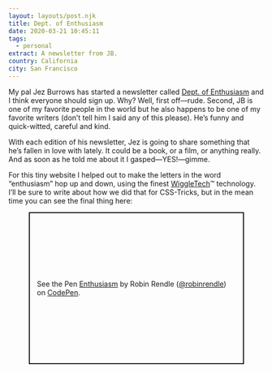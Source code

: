 ```yaml
---
layout: layouts/post.njk
title: Dept. of Enthusiasm
date: 2020-03-21 10:45:11
tags:
  - personal
extract: A newsletter from JB.
country: California
city: San Francisco
---
```


My pal Jez Burrows has started a newsletter called [Dept. of Enthusiasm](https://jezburrows.com/enthusiasm/) and I think everyone should sign up. Why? Well, first off—rude. Second, JB is one of my favorite people in the world but he also happens to be one of my favorite writers (don’t tell him I said any of this please). He’s funny and quick-witted, careful and kind.

With each edition of his newsletter, Jez is going to share something that he’s fallen in love with lately. It could be a book, or a film, or anything really. And as soon as he told me about it I gasped—YES!—gimme.

For this tiny website I helped out to make the letters in the word “enthusiasm” hop up and down, using the finest [WiggleTech](/adventures/videogames-and-wiggletechtm%EF%B8%8F.html)™ technology. I’ll be sure to write about how we did that for CSS-Tricks, but in the mean time you can see the final thing here:

<figure class="m-wrapper--full">
  <p class="codepen" data-height="600" data-theme-id="20935" data-default-tab="result" data-user="robinrendle" data-slug-hash="wvaxEMz" style="height: 300px; box-sizing: border-box; display: flex; align-items: center; justify-content: center; border: 2px solid; margin: 1em 0; padding: 1em;" data-pen-title="Enthusiasm">
    <span>See the Pen <a href="https://codepen.io/robinrendle/pen/wvaxEMz">
    Enthusiasm</a> by Robin Rendle (<a href="https://codepen.io/robinrendle">@robinrendle</a>)
    on <a href="https://codepen.io">CodePen</a>.</span>
  </p>
</figure>
<script async src="https://static.codepen.io/assets/embed/ei.js"></script>
